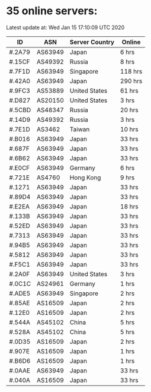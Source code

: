 # 35 online servers:

Latest update at: Wed Jan 15 17:10:09 UTC 2020

| ID | ASN | Server Country | Online |
| -- | --- | -------------- | ------ |
| #.2A79 | AS63949 | Japan | 6 hrs |
| #.15CF | AS49392 | Russia | 8 hrs |
| #.7F1D | AS63949 | Singapore | 118 hrs |
| #.42A0 | AS63949 | Japan | 290 hrs |
| #.9FC3 | AS53889 | United States | 61 hrs |
| #.D827 | AS20150 | United States | 3 hrs |
| #.5CBD | AS48347 | Russia | 20 hrs |
| #.14D9 | AS49392 | Russia | 3 hrs |
| #.7E1D | AS3462 | Taiwan | 10 hrs |
| #.B016 | AS63949 | Japan | 33 hrs |
| #.687F | AS63949 | Japan | 33 hrs |
| #.6B62 | AS63949 | Japan | 33 hrs |
| #.E0CF | AS63949 | Germany | 6 hrs |
| #.721E | AS4760 | Hong Kong | 9 hrs |
| #.1271 | AS63949 | Japan | 33 hrs |
| #.89D4 | AS63949 | Japan | 33 hrs |
| #.E2EA | AS63949 | Japan | 18 hrs |
| #.133B | AS63949 | Japan | 33 hrs |
| #.52ED | AS63949 | Japan | 33 hrs |
| #.7313 | AS63949 | Japan | 33 hrs |
| #.94B5 | AS63949 | Japan | 33 hrs |
| #.5812 | AS63949 | Japan | 33 hrs |
| #.F5C1 | AS63949 | Japan | 33 hrs |
| #.2A0F | AS63949 | United States | 3 hrs |
| #.0C1C | AS24961 | Germany | 1 hrs |
| #.ADE5 | AS63949 | Singapore | 2 hrs |
| #.85AE | AS16509 | Japan | 2 hrs |
| #.12E0 | AS16509 | Japan | 2 hrs |
| #.544A | AS45102 | China | 5 hrs |
| #.528A | AS45102 | China | 5 hrs |
| #.0D35 | AS16509 | Japan | 2 hrs |
| #.907E | AS16509 | Japan | 1 hrs |
| #.B6D6 | AS16509 | Japan | 1 hrs |
| #.0AAE | AS63949 | Japan | 33 hrs |
| #.040A | AS16509 | Japan | 33 hrs |

